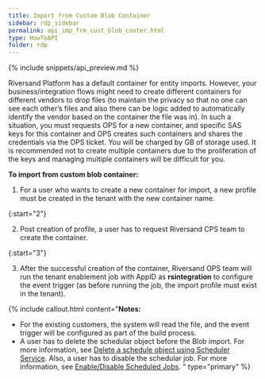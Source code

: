 ```yaml
---
title: Import from Custom Blob Container
sidebar: rdp_sidebar
permalink: api_imp_frm_cust_blob_conter.html
type: HowToAPI
folder: rdp
---
```


{% include snippets/api_preview.md %}

Riversand Platform has a default container for entity imports. However, your business/integration flows might need to create different containers for different vendors to drop files (to maintain the privacy so that no one can see each other’s files and also there can be logic added to automatically identify the vendor based on the container the file was in). In such a situation, you must requests OPS for a new container, and specific SAS keys for this container and OPS creates such containers and shares the credentials via the OPS ticket. You will be charged by GB of storage used. It is recommended not to create multiple containers due to the proliferation of the keys and managing multiple containers will be difficult for you.

**To import from custom blob container:**

1. For a user who wants to create a new container for import, a new profile must be created in the tenant with the new container name.

{:start="2"}

2. Post creation of profile, a user has to request Riversand CPS team to create the container. 

{:start="3"}

3. After the successful creation of the container, Riversand OPS team will run the tenant enablement job with AppID as **rsintegration** to configure the event trigger (as before running the job, the import profile must exist in the tenant).

{% include callout.html content="**Notes:**
* For the existing customers, the system will read the file, and the event trigger will be configured as part of the build process.
* A user has to delete the schedular object before the Blob import. For more information, see [Delete a schedule object using Scheduler Service](api_sch_delete.html). Also, a user has to disable the schedular job. For more information, see [Enable/Disable Scheduled Jobs](api_enable_disable_list_scheduled_jobs.html).
" type="primary" %}

